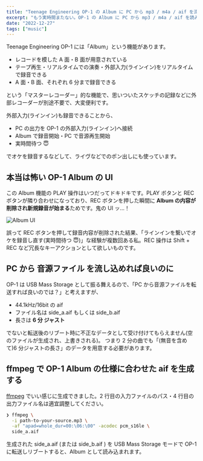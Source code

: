 ```yaml
---
title: "Teenage Engineering OP-1 の Album に PC から mp3 / m4a / aif を流し込みたい"
excerpt: "もう実時間またない。OP-1 の Album に PC から mp3 / m4a / aif を読み込ませる方法"
date: "2022-12-27"
tags: ["music"]
---
```


Teenage Engineering OP-1 には「Album」という機能があります。

- レコードを模した A 面・B 面が用意されている
- テープ再生・リアルタイムでの演奏・外部入力(ラインイン)をリアルタイムで録音できる
- A 面・B 面、それぞれ 6 分まで録音できる

という「マスターレコーダー」的な機能で、思いついたスケッチの記録などに外部レコーダーが別途不要で、大変便利です。

外部入力(ラインイン)も録音できることから、

- PC の出力を OP-1 の外部入力(ラインイン)へ接続
- Album で録音開始・PC で音源再生開始
- 実時間待つ 😇

でオケを録音するなどして、ライヴなどでのポン出しにも使っています。

## 本当は怖い OP-1 Album の UI

この Album 機能の PLAY 操作はいつだってドキドキです。PLAY ボタンと REC ボタンが隣り合わせになっており、REC ボタンを押した瞬間に **Album の内容が削除され新規録音が始まる**ためです。鬼の UI ッ...！

![Album UI](/images/op-1-album-import/ui.jpg)

誤って REC ボタンを押して録音内容が削除された結果、「ラインインを繋いでオケを録音し直す(実時間待つ 😇)」な経験が複数回ある私。REC 操作は Shift + REC など冗長なキーアクションとして欲しいものです。

## PC から 音源ファイル を流し込めれば良いのに

OP-1 は USB Mass Storage として振る舞えるので、「PC から音源ファイルを転送すれば良いのでは？」と考えますが、

- 44.1kHz/16bit の aif
- ファイル名は side_a.aif もしくは side_b.aif
- 長さは **6 分 ジャスト**

でないと転送後のリブート時に不正なデータとして受け付けてもらえません(空のファイルが生成され、上書きされる)。
つまり 2 分の曲でも「(無音を含めて)6 分ジャストの長さ」のデータを用意する必要があります。

## ffmpeg で OP-1 Album の仕様に合わせた aif を生成する

[ffmpeg](https://ffmpeg.org/) でいい感じに生成できました。2 行目の入力ファイルのパス・4 行目の出力ファイル名は適宜調整してください。

```sh {2,4} showLineNumbers
❯ ffmpeg \
  -i path-to-your-source.mp3 \
  -af "apad=whole_dur=00:\06:\00" -acodec pcm_s16le \
  side_a.aif
```

生成された side_a.aif (または side_b.aif ) を USB Mass Storage モードで OP-1 に転送しリブートすると、Album として読み込まれます。
